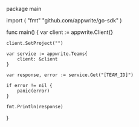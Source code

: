 package main

import (
    "fmt"
    "github.com/appwrite/go-sdk"
)

func main() {
    var client := appwrite.Client{}

    client.SetProject("")

    var service := appwrite.Teams{
        client: &client
    }

    var response, error := service.Get("[TEAM_ID]")

    if error != nil {
        panic(error)
    }

    fmt.Println(response)
}